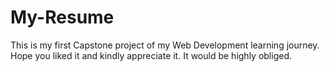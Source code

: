 # My-Resume
This is my first Capstone project of my Web Development learning journey. Hope you liked it and kindly appreciate it. It would be highly obliged.

